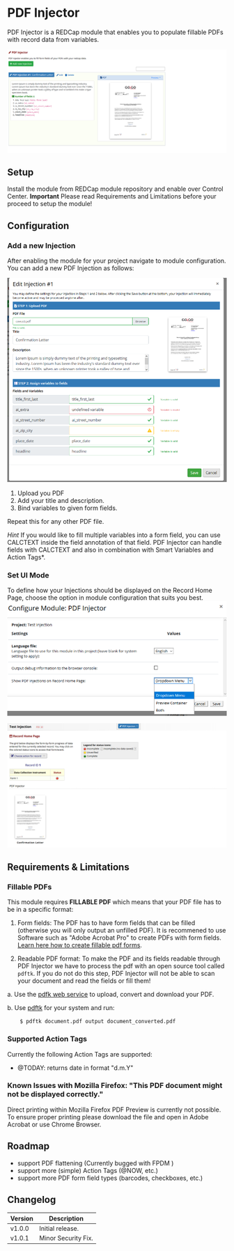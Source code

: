# PDF Injector
PDF Injector is a REDCap module that enables you to populate fillable PDFs with record data from variables. 

![alt text](/img/pdf_injector_screen_1.png "Screenshot 1")

## Setup

Install the module from REDCap module repository and enable over Control Center. **Important** Please read Requirements and Limitations before your proceed to setup the module!

## Configuration

### Add a new Injection
After enabling the module for your project navigate to module configuration. You can add a new PDF Injection as follows:

![alt text](/img/pdf_injector_screen_2.png "Screenshot 2")


1. Upload you PDF
2. Add your title and description.
3. Bind variables to given form fields.

Repeat this for any other PDF file.

*Hint* If you would like to fill multiple variables into a form field, you can use CALCTEXT inside the field annotation of that field. PDF Injector can handle fields with CALCTEXT and also in combination with Smart Variables and Action Tags*.

### Set UI Mode
To define how your Injections should be displayed on the Record Home Page, choose the option in module configuration that suits you best.
![alt text](/img/pdf_injector_screen_config.png "Screenshot Configuration")

![alt text](/img/pdf_injector_screen_3.png "Screenshot 3")


## Requirements & Limitations

### Fillable PDFs
This module requires **FILLABLE PDF** which means that your PDF file has to be in a specific format:
1. Form fields:
The PDF has to have form fields that can be filled (otherwise you will only output an unfilled PDF). It is recommened to use Software such as 
"Adobe Acrobat Pro" to create PDFs with form fields. [Learn here how to create fillable pdf forms](https://acrobat.adobe.com/us/en/acrobat/how-to/create-fillable-pdf-forms-creator.html).

2. Readable PDF format:
To make the PDF and its fields readable through PDF Injector we have to process the pdf with an open source tool called `pdftk`.
If you do not do this step, PDF Injector will not be able to scan your document and read the fields or fill them!

a. Use the [pdfk web service](https://pdftk-web-service.herokuapp.com/) to upload, convert and download your PDF.

b. Use [pdftk](https://www.pdflabs.com/tools/pdftk-server/) for your system and run:

```
    $ pdftk document.pdf output document_converted.pdf

```

### Supported Action Tags
Currently the following Action Tags are supported:
- @TODAY: returns date in format "d.m.Y"

### Known Issues with Mozilla Firefox: "This PDF document might not be displayed correctly."
Direct printing within Mozilla Firefox PDF Preview is currently not possible. To ensure proper printing please download the file and open in Adobe Acrobat or use Chrome Browser.

##  Roadmap
- support PDF flattening (Currently bugged with FPDM )
- support more (simple) Action Tags (@NOW, etc.)
- support more PDF form field types (barcodes, checkboxes, etc.)

## Changelog

Version | Description
------- | --------------------
v1.0.0  | Initial release.
v1.0.1  | Minor Security Fix.